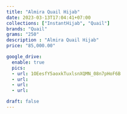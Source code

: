 ```yaml
---
title: "Almira Quail Hijab"
date: 2023-03-13T17:04:41+07:00
collections: ["InstantHijab", "Quail"]
brands: "Quail"
grams: "250"
description : "Almira Quail Hijab"
price: "85,000.00"

google_drive:
  enable: true
  pics:
  - url: 1OEesfY5aoxkTuxlsnXQMN_08n7pHoF6B
  - url: 
  - url: 
  - url: 

draft: false
---
```


    
  
